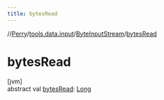 ```yaml
---
title: bytesRead
---
```

//[Perry](../../../index.html)/[tools.data.input](../index.html)/[ByteInputStream](index.html)/[bytesRead](bytes-read.html)



# bytesRead



[jvm]\
abstract val [bytesRead](bytes-read.html): [Long](https://kotlinlang.org/api/latest/jvm/stdlib/kotlin/-long/index.html)




